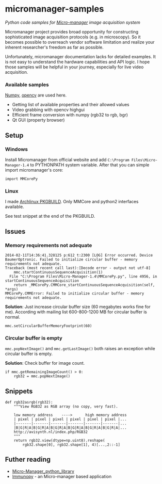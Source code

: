 micromanager-samples
====================

*Python code samples for [Micro-manager](http://www.micro-manager.org) image acquisition system*

Micromanager project provides broad opportunity for constructing sophisticated image acquisition protocols (e.g. in microscopy). So it becomes possible to overreach vendor software limitation and realize your inherent researcher's freedom as far as possible.

Unfortunately, micromanager documentation lacks for detailed examples. It is not easy to understand the hardware capabilities and API logic. I hope those samples will be helpful in your journey, especially for live video acquisition.

### Available samples

[Numpy](http://www.scipy.org/index.html), [opencv](http://opencv.org) are used here.

* Getting list of available properties and their allowed values
* Video grabbing with opencv highgui
* Efficient frame conversion with numpy (rgb32 to rgb, bgr)
* Qt GUI (property browser)


## Setup

### Windows 

Install Micromanager from official website and add `C:\Program Files\Micro-Manager-1.4` to PYTHONPATH system variable. After that you can simple import micromanager's core:

    import MMCorePy

### Linux

I made [Archlinux PKGBUILD](https://aur.archlinux.org/packages/micromanager-git/). Only MMCore and python2 interfaces available.

See test snippet at the end of the PKGBUILD.


## Issues

### Memory requirements not adequate

    2014-02-11T14:36:41.328125 p:612 t:2300 [LOG] Error occurred. Device BaumerOptronic. Failed to initialize circular buffer - memory requirements not adequate.
    Traceback (most recent call last):[Decode error - output not utf-8]
        mmc.startContinuousSequenceAcquisition(1)
      File "C:\Program Files\Micro-Manager-1.4\MMCorePy.py", line 4956, in startContinuousSequenceAcquisition
        return _MMCorePy.CMMCore_startContinuousSequenceAcquisition(self, *args)
    MMCorePy.CMMError: Failed to initialize circular buffer - memory requirements not adequate.

**Solution**: Just increase circular buffer size (60 megabytes works fine for me). According with mailing list 600-800-1200 MB for circular buffer is normal.

    mmc.setCircularBufferMemoryFootprint(60)


### Circular buffer is empty

`mmc.popNextImage()` and `mmc.getLastImage()` both raises an exception while circular buffer is empty.

**Solution**: Check buffer for image count.

    if mmc.getRemainingImageCount() > 0:
        rgb32 = mmc.popNextImage()


## Snippets

    def rgb32asrgb(rgb32):
        """View RGB32 as RGB array (no copy, very fast).

        low memory address    ---->      high memory address
        | pixel | pixel | pixel | pixel | pixel | pixel |...
        |-------|-------|-------|-------|-------|-------|...
        |B|G|R|A|B|G|R|A|B|G|R|A|B|G|R|A|B|G|R|A|B|G|R|A|...
        http://avisynth.nl/index.php/RGB32
        """
        return rgb32.view(dtype=np.uint8).reshape(
            rgb32.shape[0], rgb32.shape[1], 4)[...,2::-1]


## Futher reading

* [Micro-Manager_python_library](https://micro-manager.org/wiki/Using_the_Micro-Manager_python_library)
* [Immunopy](https://github.com/radioxoma/immunopy) - an Micro-manager based application
